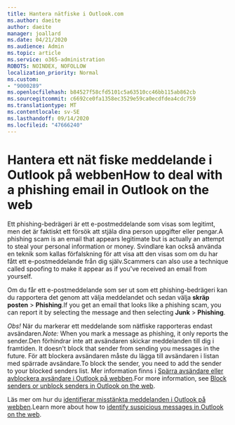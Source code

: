 ```yaml
---
title: Hantera nätfiske i Outlook.com
ms.author: daeite
author: daeite
manager: joallard
ms.date: 04/21/2020
ms.audience: Admin
ms.topic: article
ms.service: o365-administration
ROBOTS: NOINDEX, NOFOLLOW
localization_priority: Normal
ms.custom:
- "9000289"
ms.openlocfilehash: b84527f58cfd5101c5a63510cc46bb115ab862cb
ms.sourcegitcommit: c6692ce0fa1358ec3529e59ca0ecdfdea4cdc759
ms.translationtype: MT
ms.contentlocale: sv-SE
ms.lasthandoff: 09/14/2020
ms.locfileid: "47666240"
---
```

# <a name="how-to-deal-with-a-phishing-email-in-outlook-on-the-web"></a><span data-ttu-id="cc3f8-102">Hantera ett nät fiske meddelande i Outlook på webben</span><span class="sxs-lookup"><span data-stu-id="cc3f8-102">How to deal with a phishing email in Outlook on the web</span></span>

<span data-ttu-id="cc3f8-103">Ett phishing-bedrägeri är ett e-postmeddelande som visas som legitimt, men det är faktiskt ett försök att stjäla dina person uppgifter eller pengar.</span><span class="sxs-lookup"><span data-stu-id="cc3f8-103">A phishing scam is an email that appears legitimate but is actually an attempt to steal your personal information or money.</span></span> <span data-ttu-id="cc3f8-104">Svindlare kan också använda en teknik som kallas förfalskning för att visa att den visas som om du har fått ett e-postmeddelande från dig själv.</span><span class="sxs-lookup"><span data-stu-id="cc3f8-104">Scammers can also use a technique called spoofing to make it appear as if you've received an email from yourself.</span></span>

<span data-ttu-id="cc3f8-105">Om du får ett e-postmeddelande som ser ut som ett phishing-bedrägeri kan du rapportera det genom att välja meddelandet och sedan välja **skräp posten**  >  **Phishing**.</span><span class="sxs-lookup"><span data-stu-id="cc3f8-105">If you get an email that looks like a phishing scam, you can report it by selecting the message and then selecting **Junk** > **Phishing**.</span></span>

<span data-ttu-id="cc3f8-106">*Obs!* När du markerar ett meddelande som nätfiske rapporteras endast avsändaren.</span><span class="sxs-lookup"><span data-stu-id="cc3f8-106">*Note:* When you mark a message as phishing, it only reports the sender.</span></span><span data-ttu-id="cc3f8-107">Den förhindrar inte att avsändaren skickar meddelanden till dig i framtiden.</span><span class="sxs-lookup"><span data-stu-id="cc3f8-107"> It doesn't block that sender from sending you messages in the future.</span></span> <span data-ttu-id="cc3f8-108">För att blockera avsändaren måste du lägga till avsändaren i listan med spärrade avsändare.</span><span class="sxs-lookup"><span data-stu-id="cc3f8-108">To block the sender, you need to add the sender to your blocked senders list.</span></span> <span data-ttu-id="cc3f8-109">Mer information finns i [Spärra avsändare eller avblockera avsändare i Outlook på webben](https://support.office.com/article/9bf812d4-6995-4d19-901a-76d6e26939b0).</span><span class="sxs-lookup"><span data-stu-id="cc3f8-109">For more information, see [Block senders or unblock senders in Outlook on the web](https://support.office.com/article/9bf812d4-6995-4d19-901a-76d6e26939b0).</span></span>

<span data-ttu-id="cc3f8-110">Läs mer om hur du [identifierar misstänkta meddelanden i Outlook på webben](https://support.office.com/article/3d44102b-6ce3-4f7c-a359-b623bec82206).</span><span class="sxs-lookup"><span data-stu-id="cc3f8-110">Learn more about how to [identify suspicious messages in Outlook on the web](https://support.office.com/article/3d44102b-6ce3-4f7c-a359-b623bec82206).</span></span>